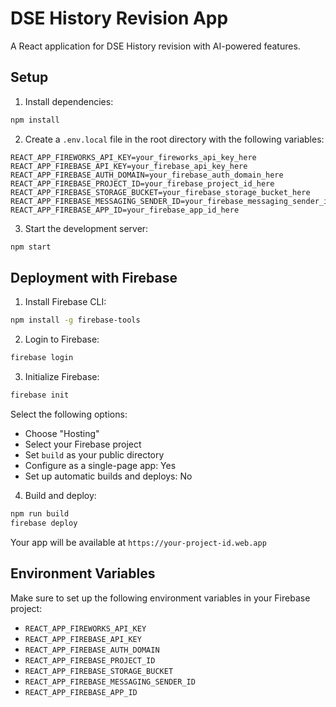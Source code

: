 # DSE History Revision App

A React application for DSE History revision with AI-powered features.

## Setup

1. Install dependencies:
```bash
npm install
```

2. Create a `.env.local` file in the root directory with the following variables:
```
REACT_APP_FIREWORKS_API_KEY=your_fireworks_api_key_here
REACT_APP_FIREBASE_API_KEY=your_firebase_api_key_here
REACT_APP_FIREBASE_AUTH_DOMAIN=your_firebase_auth_domain_here
REACT_APP_FIREBASE_PROJECT_ID=your_firebase_project_id_here
REACT_APP_FIREBASE_STORAGE_BUCKET=your_firebase_storage_bucket_here
REACT_APP_FIREBASE_MESSAGING_SENDER_ID=your_firebase_messaging_sender_id_here
REACT_APP_FIREBASE_APP_ID=your_firebase_app_id_here
```

3. Start the development server:
```bash
npm start
```

## Deployment with Firebase

1. Install Firebase CLI:
```bash
npm install -g firebase-tools
```

2. Login to Firebase:
```bash
firebase login
```

3. Initialize Firebase:
```bash
firebase init
```
Select the following options:
- Choose "Hosting"
- Select your Firebase project
- Set `build` as your public directory
- Configure as a single-page app: Yes
- Set up automatic builds and deploys: No

4. Build and deploy:
```bash
npm run build
firebase deploy
```

Your app will be available at `https://your-project-id.web.app`

## Environment Variables
Make sure to set up the following environment variables in your Firebase project:
- `REACT_APP_FIREWORKS_API_KEY`
- `REACT_APP_FIREBASE_API_KEY`
- `REACT_APP_FIREBASE_AUTH_DOMAIN`
- `REACT_APP_FIREBASE_PROJECT_ID`
- `REACT_APP_FIREBASE_STORAGE_BUCKET`
- `REACT_APP_FIREBASE_MESSAGING_SENDER_ID`
- `REACT_APP_FIREBASE_APP_ID`